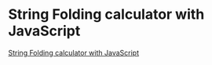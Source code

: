 # String Folding calculator with JavaScript
 
[String Folding calculator with JavaScript](https://ala-garbaa-pro.github.io/string-folding-calculator-with-javascript/)
